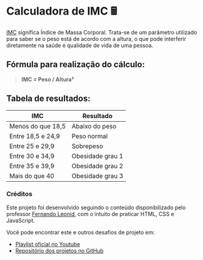 # Calculadora de IMC 🖩

[IMC](https://www.tuasaude.com/calculadora/imc/) significa Índice de Massa Corporal. Trata-se de um parâmetro utilizado para  saber se o peso está de acordo com a altura, o que pode interferir  diretamente na saúde e qualidade de vida de uma pessoa.

## Fórmula para realização do cálculo:

> **IMC = Peso / Altura²**

## Tabela de resultados:

| IMC               | Resultado        |
| ----------------- | ---------------- |
| Menos do que 18,5 | Abaixo do peso   |
| Entre 18,5 e 24,9 | Peso normal      |
| Entre 25 e 29,9   | Sobrepeso        |
| Entre 30 e 34,9   | Obesidade grau 1 |
| Entre 35 e 39,9   | Obesidade grau 2 |
| Mais do que 40    | Obesidade grau 3 |

### Créditos

Este projeto foi desenvolvido seguindo o conteúdo disponibilizado pelo professor [Fernando Leonid](https://github.com/fernandoleonid), com o intuito de praticar HTML, CSS e JavaScript.

Você pode encontrar este e outros desafios de projeto em:

- [Playlist oficial no Youtube](https://www.youtube.com/watch?v=RacwEvoTz_Y&list=PLDgemkIT111AzoS1rB61sgMJbsEA4pyD2)
- [Repositório dos projetos no GitHub](https://github.com/fernandoleonid/mini-projetos-js/)

